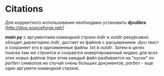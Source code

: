 # Citations


Для корректного использования необходимо установить **djvulibre** (http://djvu.sourceforge.net/)


***main.py*** с аргументами командной строки *indir* и *outdir* рекурсивно обходит директорию *indir*, достает из файлов с расширением .djvu текст и сохраняет его в одноименные файлы .txt в *outdir*. Затем в целях поиска там же строится и сохрается инвертированный индекс для всех этих новых файлов (при этом каждый файл разбивается на "куски" по *partlen* символов на случай очень больших документов, *partlen* - еще один аргуметн командной строки).

